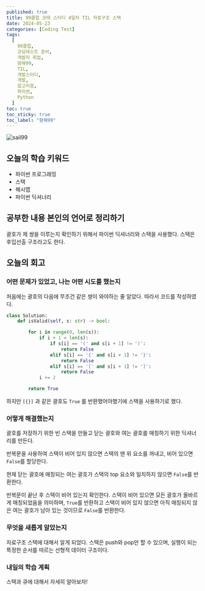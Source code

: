 ```yaml
---
published: true
title: 99클럽 코테 스터디 4일차 TIL 자료구조 스택
date: 2024-05-23
categories: [Coding Test]
tags:
  [
    99클럽,
    코딩테스트 준비,
    개발자 취업,
    항해99,
    TIL,
    개발스터디,
    개발,
    알고리즘,
    파이썬,
    Python
  ]
toc: true
toc_sticky: true
toc_label: "항해99"
---
```


<img alt='sail99' src="https://oopy.lazyrockets.com/api/v2/notion/image?src=https%3A%2F%2Fprod-files-secure.s3.us-west-2.amazonaws.com%2F83c75a39-3aba-4ba4-a792-7aefe4b07895%2F3f44946f-2f98-4ae8-a63c-a30b344ed52a%2Fnotion-cover.png&blockId=94c08c80-54b9-43f0-a2ba-6f154ee0d3e8&width=3600" >

## 오늘의 학습 키워드

- 파이썬 프로그래밍
- 스택
- 해시맵
- 파이썬 딕셔너리

## 공부한 내용 본인의 언어로 정리하기

괄호가 제 쌍을 이루는지 확인하기 위해서 파이썬 딕셔너리와 스택을 사용했다. 스택은 후입선출 구조라고도 한다.

## 오늘의 회고

### 어떤 문제가 있었고, 나는 어떤 시도를 했는지

처음에는 괄호의 다음에 무조건 같은 쌍이 와야하는 줄 알았다. 따라서 코드를 작성하였다.

```python
class Solution:
    def isValid(self, s: str) -> bool:

        for i in range(0, len(s)):
            if i + 1 < len(s):
                if s[i] == '(' and s[i + 1] != ')':
                    return False
                elif s[i] == '{' and s[i + 1] != '}':
                    return False
                elif s[i] == '[' and s[i + 1] != ']':
                    return False
            i += 2

        return True
```

하지만 `[{}]` 과 같은 괄호도 `True` 를 반환했어야했기에 스택을 사용하기로 했다.

### 어떻게 해결했는지

괄호를 저장하기 위한 빈 스택을 만들고 닫는 괄호와 여는 괄호를 매칭하기 위한 딕셔너리를 만든다.

반복문을 사용하여 스택이 비어 있지 않으면 스택의 맨 위 요소를 꺼내고, 비어 있으면 `False`를 할당한다.

현재 닫는 괄호에 매칭되는 여는 괄호가 스택의 top 요소와 일치하지 않으면 `False`를 반환한다.

반복문이 끝난 후 스택이 비어 있는지 확인한다. 스택이 비어 있으면 모든 괄호가 올바르게 매칭되었음을 의미하며, `True`를 반환하고 스택이 비어 있지 않으면 아직 매칭되지 않은 여는 괄호가 남아 있는 것이므로 `False`를 반환한다.

### 무엇을 새롭게 알았는지

자료구조 스택에 대해서 알게 되었다.
스택은 push와 pop만 할 수 있으며, 실행이 되는 특정한 순서를 따르는 선형적 데이터 구조이다.

### 내일의 학습 계획

스택과 큐에 대해서 자세히 알아보자!
